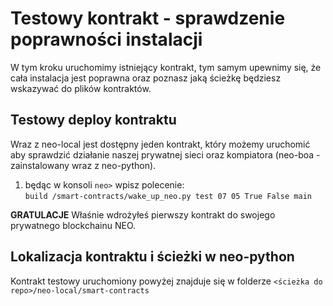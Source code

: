 # Testowy kontrakt - sprawdzenie poprawności instalacji

W tym kroku uruchomimy istniejący kontrakt, tym samym upewnimy się, że cała instalacja jest poprawna oraz poznasz jaką ścieżkę będziesz wskazywać do plików kontraktów.

## Testowy deploy kontraktu

Wraz z neo-local jest dostępny jeden kontrakt, który możemy uruchomić aby sprawdzić działanie naszej prywatnej sieci oraz kompiatora (neo-boa - zainstalowany wraz z neo-python).

1.  będąc w konsoli `neo>` wpisz polecenie:  
    `build /smart-contracts/wake_up_neo.py test 07 05 True False main`

**GRATULACJE** Właśnie wdrożyłeś pierwszy kontrakt do swojego prywatnego blockchainu NEO.
    
## Lokalizacja kontraktu i ścieżki w neo-python

Kontrakt testowy uruchomiony powyżej znajduje się w folderze `<ścieżka do repo>/neo-local/smart-contracts`
